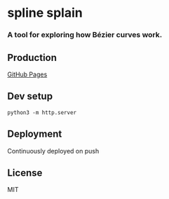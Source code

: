 # spline splain

### A tool for exploring how Bézier curves work.

Production
----------

[GitHub Pages](https://approximateknowledge.net/splain/)

Dev setup
---------

`python3 -m http.server`

Deployment
----------

Continuously deployed on push

License
-------

MIT
